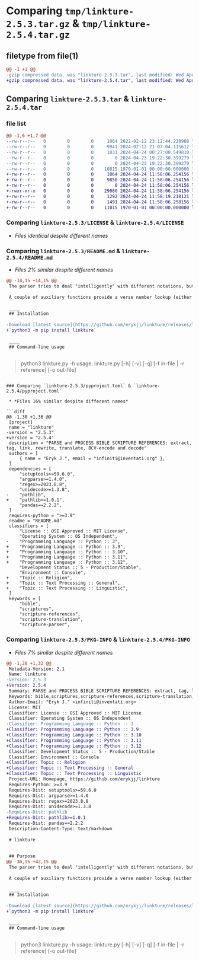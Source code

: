 # Comparing `tmp/linkture-2.5.3.tar.gz` & `tmp/linkture-2.5.4.tar.gz`

## filetype from file(1)

```diff
@@ -1 +1 @@
-gzip compressed data, was "linkture-2.5.3.tar", last modified: Wed Apr 24 00:27:08 2024, max compression
+gzip compressed data, was "linkture-2.5.4.tar", last modified: Wed Apr 24 11:58:19 2024, max compression
```

## Comparing `linkture-2.5.3.tar` & `linkture-2.5.4.tar`

### file list

```diff
@@ -1,6 +1,7 @@
--rw-r--r--   0        0        0     1064 2022-02-12 23:12:44.228988 linkture-2.5.3/LICENSE
--rw-r--r--   0        0        0     9941 2024-02-12 21:07:04.115612 linkture-2.5.3/README.md
--rw-r--r--   0        0        0     1031 2024-04-24 00:27:08.549810 linkture-2.5.3/pyproject.toml
--rw-r--r--   0        0        0        0 2024-04-23 19:22:30.399279 linkture-2.5.3/src/linkture/__init__.py
--rw-r--r--   0        0        0        0 2024-04-23 19:22:30.399279 linkture-2.5.3/tests/__init__.py
--rw-r--r--   0        0        0    10815 1970-01-01 00:00:00.000000 linkture-2.5.3/PKG-INFO
+-rw-r--r--   0        0        0     1064 2024-04-24 11:58:06.254156 linkture-2.5.4/LICENSE
+-rw-r--r--   0        0        0     9850 2024-04-24 11:58:06.254156 linkture-2.5.4/README.md
+-rw-r--r--   0        0        0        0 2024-04-24 11:58:06.254156 linkture-2.5.4/__init__.py
+-rwxr-xr-x   0        0        0    29080 2024-04-24 11:58:06.254156 linkture-2.5.4/linkture.py
+-rw-r--r--   0        0        0     1292 2024-04-24 11:58:19.218121 linkture-2.5.4/pyproject.toml
+-rw-r--r--   0        0        0     1491 2024-04-24 11:58:06.258156 linkture-2.5.4/setup.py
+-rw-r--r--   0        0        0    11015 1970-01-01 00:00:00.000000 linkture-2.5.4/PKG-INFO
```

### Comparing `linkture-2.5.3/LICENSE` & `linkture-2.5.4/LICENSE`

 * *Files identical despite different names*

### Comparing `linkture-2.5.3/README.md` & `linkture-2.5.4/README.md`

 * *Files 2% similar despite different names*

```diff
@@ -14,15 +14,15 @@
 The parser tries to deal "intelligently" with different notations, but there are simply too many "edge-cases". If something isn't being parsed properly, try to rewrite the original reference(s) in a standard way or use {{ }} to force the detection.
 
 A couple of auxiliary functions provide a verse number lookup (either by BCV reference or integer). These can be useful to calculate the number of verses between two references, etc.
 
 ____
 ## Installation
 
-Download [latest source](https://github.com/erykjj/linkture/releases/latest) and `python3 -m pip install linkture-*.tar.gz`.
+`python3 -m pip install linkture`
 
 ____
 ## Command-line usage
 
 ```
 > python3 linkture.py -h
 usage: linkture.py [-h] [-v] [-q] [-f in-file | -r reference] [-o out-file]
```

### Comparing `linkture-2.5.3/pyproject.toml` & `linkture-2.5.4/pyproject.toml`

 * *Files 16% similar despite different names*

```diff
@@ -1,30 +1,36 @@
 [project]
 name = "linkture"
-version = "2.5.3"
+version = "2.5.4"
 description = "PARSE and PROCESS BIBLE SCRIPTURE REFERENCES: extract, tag, link, rewrite, translate, BCV-encode and decode"
 authors = [
     { name = "Eryk J.", email = "infiniti@inventati.org" },
 ]
 dependencies = [
     "setuptools>=59.6.0",
     "argparse>=1.4.0",
     "regex>=2023.8.8",
     "unidecode>=1.3.8",
-    "pathlib",
+    "pathlib>=1.0.1",
     "pandas==2.2.2",
 ]
 requires-python = ">=3.9"
 readme = "README.md"
 classifiers = [
     "License :: OSI Approved :: MIT License",
     "Operating System :: OS Independent",
-    "Programming Language :: Python :: 3",
+    "Programming Language :: Python :: 3.9",
+    "Programming Language :: Python :: 3.10",
+    "Programming Language :: Python :: 3.11",
+    "Programming Language :: Python :: 3.12",
     "Development Status :: 5 - Production/Stable",
     "Environment :: Console",
+    "Topic :: Religion",
+    "Topic :: Text Processing :: General",
+    "Topic :: Text Processing :: Linguistic",
 ]
 keywords = [
     "bible",
     "scriptures",
     "scripture-references",
     "scripture-translation",
     "scripture-parser",
```

### Comparing `linkture-2.5.3/PKG-INFO` & `linkture-2.5.4/PKG-INFO`

 * *Files 7% similar despite different names*

```diff
@@ -1,26 +1,32 @@
 Metadata-Version: 2.1
 Name: linkture
-Version: 2.5.3
+Version: 2.5.4
 Summary: PARSE and PROCESS BIBLE SCRIPTURE REFERENCES: extract, tag, link, rewrite, translate, BCV-encode and decode
 Keywords: bible,scriptures,scripture-references,scripture-translation,scripture-parser,scripture-linker
 Author-Email: "Eryk J." <infiniti@inventati.org>
 License: MIT
 Classifier: License :: OSI Approved :: MIT License
 Classifier: Operating System :: OS Independent
-Classifier: Programming Language :: Python :: 3
+Classifier: Programming Language :: Python :: 3.9
+Classifier: Programming Language :: Python :: 3.10
+Classifier: Programming Language :: Python :: 3.11
+Classifier: Programming Language :: Python :: 3.12
 Classifier: Development Status :: 5 - Production/Stable
 Classifier: Environment :: Console
+Classifier: Topic :: Religion
+Classifier: Topic :: Text Processing :: General
+Classifier: Topic :: Text Processing :: Linguistic
 Project-URL: Homepage, https://github.com/erykjj/linkture
 Requires-Python: >=3.9
 Requires-Dist: setuptools>=59.6.0
 Requires-Dist: argparse>=1.4.0
 Requires-Dist: regex>=2023.8.8
 Requires-Dist: unidecode>=1.3.8
-Requires-Dist: pathlib
+Requires-Dist: pathlib>=1.0.1
 Requires-Dist: pandas==2.2.2
 Description-Content-Type: text/markdown
 
 # linkture
 
 
 ## Purpose
@@ -36,15 +42,15 @@
 The parser tries to deal "intelligently" with different notations, but there are simply too many "edge-cases". If something isn't being parsed properly, try to rewrite the original reference(s) in a standard way or use {{ }} to force the detection.
 
 A couple of auxiliary functions provide a verse number lookup (either by BCV reference or integer). These can be useful to calculate the number of verses between two references, etc.
 
 ____
 ## Installation
 
-Download [latest source](https://github.com/erykjj/linkture/releases/latest) and `python3 -m pip install linkture-*.tar.gz`.
+`python3 -m pip install linkture`
 
 ____
 ## Command-line usage
 
 ```
 > python3 linkture.py -h
 usage: linkture.py [-h] [-v] [-q] [-f in-file | -r reference] [-o out-file]
```

